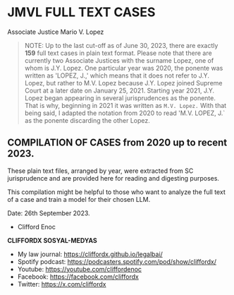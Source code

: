 # JMVL FULL TEXT CASES
Associate Justice Mario V. Lopez

> NOTE: Up to the last cut-off as of June 30, 2023, there are exactly **159** full text cases in plain text format. Please note that there are currently two Associate Justices with the surname Lopez, one of whom is J.Y. Lopez.
> One particular year was 2020, the ponente was written as 'LOPEZ, J.,' which means that it does not refer to J.Y. Lopez, but rather to M.V. Lopez because J.Y. Lopez joined Supreme Court at a later date on January 25, 2021. Starting year 2021, J.Y. Lopez began appearing in several jurisprudences as the ponente. That is why, beginning in 2021 it was written as `M.V. Lopez.` With that being said, I adapted the notation from 2020 to read 'M.V. LOPEZ, J.` as the ponente discarding the other Lopez.

## COMPILATION OF CASES from 2020 up to recent 2023.

These plain text files, arranged by year, were extracted from SC jurisprudence and are provided here for reading and digesting purposes.

This compilation might be helpful to those who want to analyze the full text of a case and train a model for their chosen LLM.

Date: 26th September 2023.

- Clifford Enoc

**CLIFFORDX SOSYAL-MEDYAS**
- My law journal: https://cliffordx.github.io/legalbai/
- Spotify podcast: https://podcasters.spotify.com/pod/show/cliffordx/
- Youtube: https://youtube.com/cliffordenoc
- Facebook: https://facebook.com/cliffordx
- Twitter: https://x.com/cliffordx
